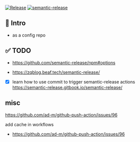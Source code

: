 [![Release](https://github.com/oeyoews/semantictest/actions/workflows/release.yml/badge.svg?branch=main)](https://github.com/oeyoews/semantictest/actions/workflows/release.yml)
[![semantic-release](https://img.shields.io/badge/%20%20%F0%9F%93%A6%F0%9F%9A%80-semantic--release-e10079.svg)](https://github.com/semantic-release/semantic-release)

## 👤 Intro

* as a config repo

## ✅ TODO

* https://github.com/semantic-release/npm#options

* https://zqblog.beaf.tech/semantic-release/

* [x] learn how to use commit to trigger semantic-release actions
  https://semantic-release.gitbook.io/semantic-release/

## misc

https://github.com/ad-m/github-push-action/issues/96

add cache in workflows



* https://github.com/ad-m/github-push-action/issues/96
